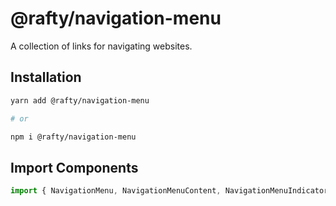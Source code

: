 # @rafty/navigation-menu

A collection of links for navigating websites.

## Installation

```sh
yarn add @rafty/navigation-menu

# or

npm i @rafty/navigation-menu
```

## Import Components

```jsx
import { NavigationMenu, NavigationMenuContent, NavigationMenuIndicator, NavigationMenuItem, NavigationMenuLink, NavigationMenuList, NavigationMenuListItem, NavigationMenuTrigger } from "@rafty/navigation-menu";
```
